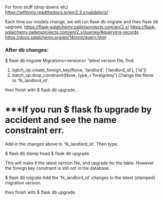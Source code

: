 For form stuff (drop downs etc)
https://wtforms.readthedocs.io/en/2.3.x/validators/

Each time our models change, we will run flask db migrate and then flask db upgrade.
https://flask-sqlalchemy.palletsprojects.com/en/2.x/
https://flask-sqlalchemy.palletsprojects.com/en/2.x/queries/#querying-records
https://docs.sqlalchemy.org/en/14/orm/query.html



### After db changes:
$ flask db migrate
Migrations>versions> 'latest version file, find:

1. batch_op.create_foreign_key(None, 'landlord', ['landlord_id'], ['id'])
2. batch_op.drop_constraint(None, type_='foreignkey')
Change the None to 'fk_landlord_id'.

then finish with $ flask db upgrade...


# ***If you run $ flask fb upgrade by accident and see the name constraint err. 
Add in the changes above to 'fk_landlord_id'. Then type:

$ flask db stamp head
$ flask db upgrade

This will make it the latest version file, and upgrade for the table. 
However the foreign key constraint is still not in the database.

$ flask db migrate
Add the 'fk_landlord_id' changes to the latest (stamped) migration version.

then finish with $ flask db upgrade.
